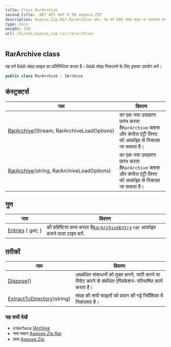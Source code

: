 ```yaml
---
title: Class RarArchive
second_title: .NET API संदर्भ के लिए Aspose.ZIP
description: Aspose.Zip.Rar.RarArchive कक्ष. यह वर्ग RAR संग्रह फ़इल क प्रतनधत्व करत है RAR संग्रह नकलने के लए इसक उपयग करें
type: docs
weight: 310
url: /hi/net/aspose.zip.rar/rararchive/
---
```

## RarArchive class

यह वर्ग RAR संग्रह फ़ाइल का प्रतिनिधित्व करता है। RAR संग्रह निकालने के लिए इसका उपयोग करें।

```csharp
public class RarArchive : IArchive
```

## कंस्ट्रक्टर्स

| नाम | विवरण |
| --- | --- |
| [RarArchive](rararchive/#constructor)(Stream, RarArchiveLoadOptions) | का एक नया उदाहरण प्रारंभ करता है`RarArchive` क्लास और कंपोज़ एंट्री लिस्ट को आर्काइव से निकाला जा सकता है। |
| [RarArchive](rararchive/#constructor_1)(string, RarArchiveLoadOptions) | का एक नया उदाहरण प्रारंभ करता है`RarArchive` क्लास और कंपोज़ एंट्री लिस्ट को आर्काइव से निकाला जा सकता है। |

## गुण

| नाम | विवरण |
| --- | --- |
| [Entries](../../aspose.zip.rar/rararchive/entries/) { get; } | की प्रविष्टियां प्राप्त करता है[`RarArchiveEntry`](../rararchiveentry/) rar आर्काइव बनाने वाला टाइप करें. |

## तरीकों

| नाम | विवरण |
| --- | --- |
| [Dispose](../../aspose.zip.rar/rararchive/dispose/)() | अप्रबंधित संसाधनों को मुक्त करने, जारी करने या रीसेट करने से संबंधित एप्लिकेशन-परिभाषित कार्य करता है। |
| [ExtractToDirectory](../../aspose.zip.rar/rararchive/extracttodirectory/#extracttodirectory)(string) | संग्रह की सभी फाइलों को प्रदान की गई निर्देशिका में निकालता है। |

### यह सभी देखें

* interface [IArchive](../../aspose.zip/iarchive/)
* नाम स्थान [Aspose.Zip.Rar](../../aspose.zip.rar/)
* सभा [Aspose.Zip](../../)


